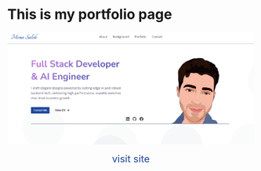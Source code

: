 # This is my portfolio page

<p align="center">
    <img src="Screenshots/1.png" alt="Portfolio Screenshot">
</p>

<p align="center">
    <a href="https://mena-saleh.github.io/Portfolio/" style="font-size: 20px; color: #1c469c; text-decoration: none;">visit site</a>
</p>
